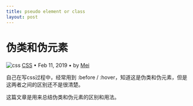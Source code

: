 ```yaml
---
title: pseudo element or class
layout: post
---
```


# 伪类和伪元素
<div class="title-meta">
    <span><img class="title-category-img" style="margin-top: 0.2em;" src="../../../assets/images/categories/css3.svg" alt="css"></span>
    <span><a class="github-link" href="/2018/09/19/CSS.html">CSS</a></span>
    <span class="title-bullet">•</span>
    <span>Feb 11, 2019</span>
    <span class="title-bullet">•</span>
    <span>by <a class="github-link" href="http://github.com/limeii" title="http://github.com/limeii">Mei</a></span>
</div>

自己在写css过程中，经常用到 :before / :hover，知道这是伪类和伪元素，但是这两者之间的区别还不是很清楚。


这篇文章是用来总结伪类和伪元素的区别和用法。
